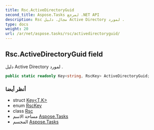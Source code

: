 ```yaml
---
title: Rsc.ActiveDirectoryGuid
second_title: Aspose.Tasks لمرجع .NET API
description: Rsc مجال. دليل Active Directory لمورد .
type: docs
weight: 20
url: /ar/net/aspose.tasks/rsc/activedirectoryguid/
---
```

## Rsc.ActiveDirectoryGuid field

دليل Active Directory لمورد .

```csharp
public static readonly Key<string, RscKey> ActiveDirectoryGuid;
```

### أنظر أيضا

* struct [Key&lt;T,K&gt;](../../key-2/)
* enum [RscKey](../../rsckey/)
* class [Rsc](../)
* مساحة الاسم [Aspose.Tasks](../../rsc/)
* المجسم [Aspose.Tasks](../../../)


